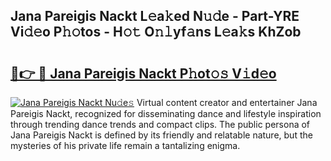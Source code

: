 ## Jana Pareigis Nackt L𝚎a𝚔ed N𝚞𝚍e - Part-YRE Vi𝚍𝚎o P𝚑𝚘tos - H𝚘𝚝 O𝚗𝚕yf𝚊ns L𝚎a𝚔s KhZob

# <h2><a href="http://kf2vdy0.oniu.top/?m=Jana+Pareigis+Nackt">🔗👉 🔴 Jana Pareigis Nackt P𝚑ot𝚘𝚜 V𝚒d𝚎o</a></h2>

[![Jana Pareigis Nackt Nu𝚍e𝚜](https://i.imgur.com/0qMVB7G.gif)](http://kf2vdy0.oniu.top/?m=Jana+Pareigis+Nackt)
Virtual content creator and entertainer Jana Pareigis Nackt, recognized for disseminating dance and lifestyle inspiration through trending dance trends and compact clips. The public persona of Jana Pareigis Nackt is defined by its friendly and relatable nature, but the mysteries of his private life remain a tantalizing enigma.  
